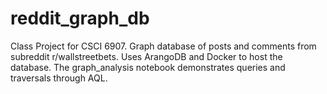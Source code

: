# reddit_graph_db

Class Project for CSCI 6907. Graph database of posts and comments from subreddit r/wallstreetbets. Uses ArangoDB and Docker to host the database. The graph_analysis notebook demonstrates queries and traversals through AQL.
